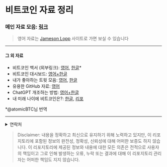 # 비트코인 자료 정리

### 메인 자료 모음: [링크](Resources/Resources.md)
> 영어 자료는 [Jameson Lopp](https://www.lopp.net/bitcoin-information.html) 사이트로 가면 보실 수 있습니다
---
#### 그 외 자료
- 비트코인 백서 (외부링크): [영어](https://bitcoin.org/bitcoin.pdf), [한글](https://onedrive.live.com/?qt=allmyphotos&photosData=%2Fshare%2F747B5616127C925A%21311887%3Fithint%3Dphoto%26e%3DUJjybr%26migratedtospo%3Dtrue&sw=bypassConfig&cid=747B5616127C925A&id=747B5616127C925A%21311887&redeem=aHR0cHM6Ly8xZHJ2Lm1zL2kvcyFBbHFTZkJJV1ZudDBrNFJQZGhQSUVhM1VXSkdNSVE%5FZT1VSmp5YnI&v=photos)*
- 비트코인 대시보드: [영어+한글](Resources/Dashboards.md)
- 내가 좋아하는 트윗 모음: [영어](Resources/Tweets_EN.md), [한글](Resources/Tweets_KR.md)
- 유용한 GitHub 자료: [영어](Resources/Repositories.md)
- ChatGPT 개조하는 방법: [영어+한글](AI/ChatGPT_KR.md)  
- 내 미래 나이에 비트코인은?: [한글](https://juhwang8378.github.io/bitcoin-age/), [리포](https://github.com/juhwang8378/bitcoin-age)

*@atomicBTC님 번역  

---
<details>
  <summary>연락처</summary>
  <ul>
  <li>X: 
    <a href="https://x.com/juhwang8378">@juhwang8378</a>
  </li>
  <li>Email: 
    <a href="mailto:juhwang8378">juhwang8378@proton.me</a>
  </li>
  <li>Nostr/LN: 
    <a href="https://primal.net/p/nprofile1qqs05h4qpl9yy6wq39zu48mcnmgjh7r999s9fhrgsjxk945lzp6lhlsd8zdu8">juhwang@oksu.su</a>
  </li> 
  </ul>
</details>

> Disclaimer: 내용을 정확하고 최신으로 유지하기 위해 노력하고 있지만, 이 리포지토리에 포함된 정보의 완전성, 정확성, 신뢰성에 대해 어떠한 보증도 하지 않습니다. 이 리포지토리에 제공된 정보와 내용에 대한 모든 의존은 전적으로 사용자의 책임이고 그로 인해 발생하는 오류, 누락 또는 결과에 대해 이 리포지토리 관리자는 어떠한 책임도 지지 않습니다.
